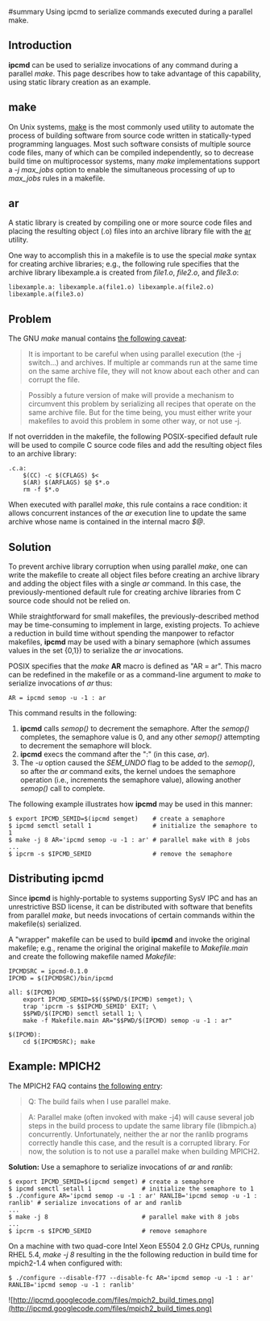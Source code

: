 ﻿#summary Using ipcmd to serialize commands executed during a parallel make.

## Introduction ##

**ipcmd** can be used to serialize invocations of any command during a parallel _make_. This page describes how to take advantage of this capability, using static library creation as an example.

## make ##

On Unix systems, [make](http://en.wikipedia.org/wiki/Make_%28software%29) is the most commonly used utility to automate the process of building software from source code written in statically-typed programming languages. Most such software consists of multiple source code files, many of which can be compiled independently, so to decrease build time on multiprocessor systems, many _make_ implementations support a _-j max\_jobs_ option to enable the simultaneous processing of up to _max\_jobs_ rules in a makefile.

## ar ##

A static library is created by compiling one or more source code files and placing the resulting object (.o) files into an archive library file with the [ar](http://en.wikipedia.org/wiki/Ar_%28Unix%29) utility.

One way to accomplish this in a makefile is to use the special _make_ syntax for creating archive libraries; e.g., the following rule specifies that the archive library libexample.a is created from _file1.o_, _file2.o_, and _file3.o_:
```
libexample.a: libexample.a(file1.o) libexample.a(file2.o) libexample.a(file3.o)
```

## Problem ##

The GNU _make_ manual contains [the following caveat](http://www.gnu.org/software/make/manual/make.html#Archive-Pitfalls):

> It is important to be careful when using parallel execution (the -j switch...) and archives. If multiple ar commands run at the same time on the same archive file, they will not know about each other and can corrupt the file.

> Possibly a future version of make will provide a mechanism to circumvent this problem by serializing all recipes that operate on the same archive file. But for the time being, you must either write your makefiles to avoid this problem in some other way, or not use -j.

If not overridden in the makefile, the following POSIX-specified default rule will be used to compile C source code files and add the resulting object files to an archive library:

```
.c.a:
	$(CC) -c $(CFLAGS) $<
	$(AR) $(ARFLAGS) $@ $*.o
	rm -f $*.o
```

When executed with parallel _make_, this rule contains a race condition: it allows concurrent instances of the _ar_ execution line to update the same archive whose name is contained in the internal macro _$@_.

## Solution ##

To prevent archive library corruption when using parallel _make_, one can write the makefile to create all object files before creating an archive library and adding the object files with a single _ar_ command. In this case, the previously-mentioned default rule for creating archive libraries from C source code should not be relied on.

While straightforward for small makefiles, the previously-described method may be time-consuming to implement in large, existing projects. To achieve a reduction in build time without spending the manpower to refactor makefiles, **ipcmd** may be used with a binary semaphore (which assumes values in the set {0,1}) to serialize the _ar_ invocations.

POSIX specifies that the _make_ **AR** macro is defined as "AR = ar". This macro can be redefined in the makefile or as a command-line argument to _make_ to serialize invocations of _ar_ thus:

```
AR = ipcmd semop -u -1 : ar
```

This command results in the following:
  1. **ipcmd** calls _semop()_ to decrement the semaphore. After the _semop()_ completes, the semaphore value is 0, and any other _semop()_ attempting to decrement the semaphore will block.
  1. **ipcmd** execs the command after the ":" (in this case, _ar_).
  1. The _-u_ option caused the _SEM\_UNDO_ flag to be added to the _semop()_, so after the _ar_ command exits, the kernel undoes the semaphore operation (i.e., increments the semaphore value), allowing another _semop()_ call to complete.

The following example illustrates how **ipcmd** may be used in this manner:
```
$ export IPCMD_SEMID=$(ipcmd semget)    # create a semaphore
$ ipcmd semctl setall 1                 # initialize the semaphore to 1
$ make -j 8 AR='ipcmd semop -u -1 : ar' # parallel make with 8 jobs
...
$ ipcrm -s $IPCMD_SEMID                 # remove the semaphore
```

## Distributing ipcmd ##
Since **ipcmd** is highly-portable to systems supporting SysV IPC and has an unrestrictive BSD license, it can be distributed with software that benefits from parallel _make_, but needs invocations of certain commands within the makefile(s) serialized.

A "wrapper" makefile can be used to build **ipcmd** and invoke the original makefile; e.g., rename the original the original makefile to _Makefile.main_ and create the following makefile named _Makefile_:
```
IPCMDSRC = ipcmd-0.1.0
IPCMD = $(IPCMDSRC)/bin/ipcmd

all: $(IPCMD)
	export IPCMD_SEMID=$$($$PWD/$(IPCMD) semget); \
	trap 'ipcrm -s $$IPCMD_SEMID' EXIT; \
	$$PWD/$(IPCMD) semctl setall 1; \
	make -f Makefile.main AR="$$PWD/$(IPCMD) semop -u -1 : ar"

$(IPCMD):
	cd $(IPCMDSRC); make
```

## Example: MPICH2 ##

The MPICH2 FAQ contains [the following entry](http://wiki.mcs.anl.gov/mpich2/index.php/Frequently_Asked_Questions#Q:_The_build_fails_when_I_use_parallel_make.):

> Q: The build fails when I use parallel make.

> A: Parallel make (often invoked with make -j4) will cause several job steps in the build process to update the same library file (libmpich.a) concurrently. Unfortunately, neither the ar nor the ranlib programs correctly handle this case, and the result is a corrupted library. For now, the solution is to not use a parallel make when building MPICH2.

**Solution:** Use a semaphore to serialize invocations of _ar_ and _ranlib_:

```
$ export IPCMD_SEMID=$(ipcmd semget) # create a semaphore
$ ipcmd semctl setall 1              # initialize the semaphore to 1
$ ./configure AR='ipcmd semop -u -1 : ar' RANLIB='ipcmd semop -u -1 : ranlib' # serialize invocations of ar and ranlib
...
$ make -j 8                          # parallel make with 8 jobs
...
$ ipcrm -s $IPCMD_SEMID              # remove semaphore
```

On a machine with two quad-core Intel Xeon E5504 2.0 GHz CPUs, running RHEL 5.4, _make -j 8_ resulting in the the following reduction in build time for mpich2-1.4 when configured with:

```
$ ./configure --disable-f77 --disable-fc AR='ipcmd semop -u -1 : ar' RANLIB='ipcmd semop -u -1 : ranlib'
```

![http://ipcmd.googlecode.com/files/mpich2_build_times.png](http://ipcmd.googlecode.com/files/mpich2_build_times.png)


